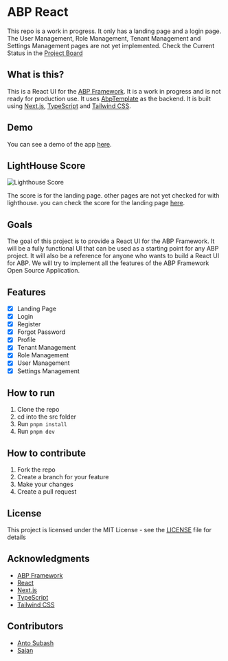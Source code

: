 # ABP React

This repo is a work in progress. It only has a landing page and a login page. The User Management, Role Management, Tenant Management and Settings Management pages are not yet implemented. Check the Current Status in the [Project Board](https://github.com/users/antosubash/projects/2)

## What is this?

This is a React UI for the [ABP Framework](https://abp.io/). It is a work in progress and is not ready for production use. It uses [AbpTemplate](https://github.com/antosubash/AbpTemplate) as the backend. It is built using [Next.js](https://nextjs.org/), [TypeScript](https://www.typescriptlang.org/) and [Tailwind CSS](https://tailwindcss.com/).

## Demo

You can see a demo of the app [here](https://abpreact.antosubash.com/).

## LightHouse Score

![Lighthouse Score](/images/lighthosescore.png)

The score is for the landing page. other pages are not yet checked for with lighthouse. you can check the score for the landing page [here](https://pagespeed.web.dev/report?url=https%3A%2F%2Fabpreact.antosubash.com%2F&form_factor=desktop).

## Goals

The goal of this project is to provide a React UI for the ABP Framework. It will be a fully functional UI that can be used as a starting point for any ABP project. It will also be a reference for anyone who wants to build a React UI for ABP. We will try to implement all the features of the ABP Framework Open Source Application.

## Features

-   [x] Landing Page
-   [x] Login
-   [x] Register
-   [x] Forgot Password
-   [x] Profile
-   [x] Tenant Management
-   [x] Role Management
-   [x] User Management
-   [x] Settings Management

## How to run

1. Clone the repo
2. cd into the src folder
3. Run `pnpm install`
4. Run `pnpm dev`

## How to contribute

1. Fork the repo
2. Create a branch for your feature
3. Make your changes
4. Create a pull request

## License

This project is licensed under the MIT License - see the [LICENSE](LICENSE) file for details

## Acknowledgments

-   [ABP Framework](https://abp.io/)
-   [React](https://reactjs.org/)
-   [Next.js](https://nextjs.org/)
-   [TypeScript](https://www.typescriptlang.org/)
-   [Tailwind CSS](https://tailwindcss.com/)

## Contributors

-   [Anto Subash](https://github.com/antosubash)
-   [Sajan](https://github.com/sajanv88)
